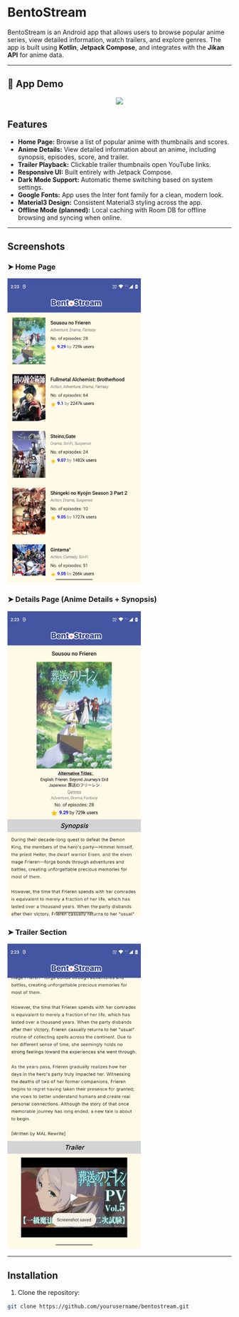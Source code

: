 # BentoStream

BentoStream is an Android app that allows users to browse popular anime series, view detailed information, watch trailers, and explore genres. The app is built using **Kotlin**, **Jetpack Compose**, and integrates with the **Jikan API** for anime data.

---

## 📱 App Demo

<p align="center">
  <img src="media/BentoStream_app_demo.mp4" width="300" />
</p>

## Features

- **Home Page:** Browse a list of popular anime with thumbnails and scores.
- **Anime Details:** View detailed information about an anime, including synopsis, episodes, score, and trailer.
- **Trailer Playback:** Clickable trailer thumbnails open YouTube links.
- **Responsive UI:** Built entirely with Jetpack Compose.
- **Dark Mode Support:** Automatic theme switching based on system settings.
- **Google Fonts:** App uses the Inter font family for a clean, modern look.
- **Material3 Design:** Consistent Material3 styling across the app.
- **Offline Mode (planned):** Local caching with Room DB for offline browsing and syncing when online.

---

## Screenshots

### ➤ Home Page
<img src="media/home.jpg" width="300"/>

### ➤ Details Page (Anime Details + Synopsis)
<img src="media/synopsis.jpg" width="300"/>

### ➤ Trailer Section
<img src="media/trailer.jpg" width="300"/>

---

## Installation

1. Clone the repository:

```bash
git clone https://github.com/yourusername/bentostream.git
